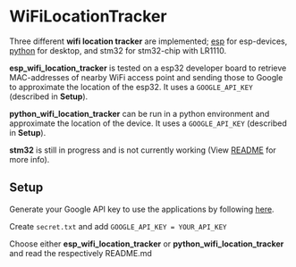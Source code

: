 # WiFiLocationTracker

Three different **wifi location tracker** are implemented; [esp](esp_wifi_location_tracker/README.md) for esp-devices, [python](python_wifi_location_tracker/README.md) for desktop, and stm32 for stm32-chip with LR1110.

**esp_wifi_location_tracker** is tested on a esp32 developer board to retrieve MAC-addresses of nearby WiFi access point and sending those to Google to approximate the location of the esp32. It uses a `GOOGLE_API_KEY` (described in **Setup**).

**python_wifi_location_tracker** can be run in a python environment and approximate the location of the device. It uses a `GOOGLE_API_KEY` (described in **Setup**).

**stm32** is still in progress and is not currently working (View [README](stm32/README.md) for more info).

## Setup

Generate your Google API key to use the applications by following [here](https://developers.google.com/maps/documentation/geolocation/get-api-key).

Create `secret.txt` and add `GOOGLE_API_KEY = YOUR_API_KEY`

Choose either **esp_wifi_location_tracker** or **python_wifi_location_tracker** and read the respectively README.md
